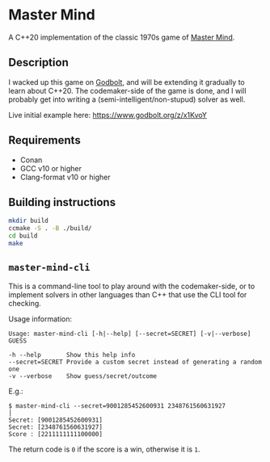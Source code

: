 # Master Mind
A C++20 implementation of the classic 1970s game of [Master Mind](https://en.wikipedia.org/wiki/Mastermind_(board_game)).

## Description
I wacked up this game on [Godbolt](https://godbolt.org), and will be extending it gradually to learn about C++20.
The codemaker-side of the game is done, and I will probably get into writing a (semi-intelligent/non-stupud) solver as well.

Live initial example here: https://www.godbolt.org/z/x1KvoY

## Requirements

* Conan
* GCC v10 or higher
* Clang-format v10 or higher

## Building instructions

```sh
mkdir build
ccmake -S . -B ./build/
cd build
make
```

## `master-mind-cli`

This is a command-line tool to play around with the codemaker-side, or to implement solvers in other languages than C++ that use the CLI tool for checking.

Usage information:
```
Usage: master-mind-cli [-h|--help] [--secret=SECRET] [-v|--verbose] GUESS

-h --help       Show this help info
--secret=SECRET Provide a custom secret instead of generating a random one
-v --verbose    Show guess/secret/outcome
```
E.g.:
```
$ master-mind-cli --secret=9001285452600931 2348761560631927                                                                                                                                  │
Secret: [9001285452600931]
Secret: [2348761560631927]
Score : [2211111111100000]
```
The return code is `0` if the score is a win, otherwise it is `1`.
